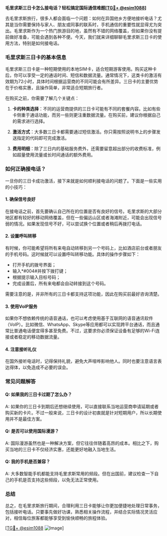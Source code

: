 **毛里求斯三日卡怎么接电话？轻松搞定国际通信难题[[TG💪+ @esim1088](https://t.me/s/esim1088)]**

去毛里求斯旅行，很多人都会面临一个问题：如何在异国他乡方便地接听电话？尤其是当你需要保持与家人、朋友或同事的联系时，手机通信的重要性就显得尤为突出。毛里求斯作为一个热门旅游目的地，虽然有不错的网络覆盖，但如果你没有提前做好准备，可能会遇到各种不便。今天，我们就来详细聊聊毛里求斯三日卡的使用方法，特别是如何接电话。

### 毛里求斯三日卡的基本信息

毛里求斯三日卡是一种短期使用的本地SIM卡，适合短期游客使用。购买这种卡后，你可以享受一定的通话时间、短信和数据流量。通常情况下，这类卡的激活有效期为72小时，具体时间根据运营商的不同可能会有所差异。三日卡的主要优势在于价格实惠，且操作简单，非常适合短期旅行者。

在购买之前，你需要了解几个关键点：

1. **卡的种类选择**：不同的运营商提供的三日卡可能有不同的套餐内容。比如有些卡侧重于通话功能，而另一些则更注重数据流量。在购买前，建议你根据自己的需求进行选择。
   
2. **激活方式**：大多数三日卡都需要通过短信激活。你只需按照说明书上的步骤发送指定的代码即可完成激活。

3. **费用明细**：除了三日内的基础服务费外，还需要留意超出部分的收费标准，例如超量使用流量或长时间通话的额外费用。

### 如何正确接电话？

一旦你的三日卡成功激活，接下来就是如何顺利接电话的问题了。下面是一些实用的小技巧：

#### 1. 确保信号良好
在接电话之前，首先要确认自己所在的位置是否有良好的信号。毛里求斯的大部分地区都有较好的移动网络覆盖，但在一些偏远山区或者海滩附近，可能会出现信号弱的情况。如果发现信号不好，可以尝试换个位置或者稍后再拨打电话。

#### 2. 设置呼叫转移
有时候，你可能希望将所有来电自动转移到另一个号码上，比如酒店前台或者朋友的手机号码。这时候就可以设置呼叫转移功能。具体的操作步骤如下：
- 打开手机的拨号界面；
- 输入*#004#并按下拨打键；
- 根据提示输入目标号码；
- 完成设置后，所有来电都会自动转接到这个号码。

需要注意的是，并非所有的三日卡都支持这项功能，因此在购买前最好咨询清楚。

#### 3. 使用VoIP服务
如果你不想依赖传统的语音通话，也可以考虑使用基于互联网的语音通讯软件（VoIP）。比如微信、WhatsApp、Skype等应用都可以实现跨平台通话，而且通常比普通电话便宜得多甚至免费。不过，这要求你必须保证设备有足够的Wi-Fi连接或者稳定的移动数据流量。

#### 4. 注意接听礼仪
在国外接听电话时，记得保持礼貌，避免大声喧哗影响他人。同时也要注意语言表达得体，以免造成不必要的误会。

### 常见问题解答

#### Q: 如果我的三日卡过期了怎么办？
A: 如果你的三日卡到期后还想继续使用，可以直接联系当地运营商申请延期或者购买新的卡片。不过一般来说，三日卡的设计初衷就是针对短期用户，所以长期使用并不是最佳方案。

#### Q: 是否可以使用国际漫游？
A: 国际漫游虽然也是一种解决方案，但它往往伴随着高昂的成本。相比之下，购买当地的三日卡不仅经济实惠，还能更好地融入当地生活。

#### Q: 我的手机是否兼容？
A: 大多数智能手机都能支持毛里求斯常用的频段。但在出国前，建议检查一下自己的手机是否支持这些频段，以免无法正常使用。

### 总结

总之，在毛里求斯旅行期间，合理利用三日卡能够让你更加便捷地处理日常事务，包括接听电话。只要事先做好功课，熟悉相关操作流程，并结合实际情况灵活应对，相信每位旅客都能够享受到愉快顺畅的旅程体验。

[[TG💪+ @esim1088](https://t.me/s/esim1088) ![Image](https://i.postimg.cc/4NQfJmqS/Snipaste-2025-05-13-00-14-12.png)]